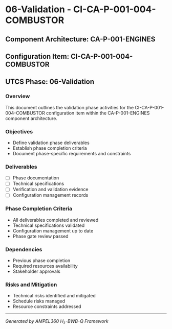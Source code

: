 # 06-Validation - CI-CA-P-001-004-COMBUSTOR

## Component Architecture: CA-P-001-ENGINES
## Configuration Item: CI-CA-P-001-004-COMBUSTOR
## UTCS Phase: 06-Validation

### Overview
This document outlines the validation phase activities for the CI-CA-P-001-004-COMBUSTOR configuration item within the CA-P-001-ENGINES component architecture.

### Objectives
- Define validation phase deliverables
- Establish phase completion criteria
- Document phase-specific requirements and constraints

### Deliverables
- [ ] Phase documentation
- [ ] Technical specifications
- [ ] Verification and validation evidence
- [ ] Configuration management records

### Phase Completion Criteria
- All deliverables completed and reviewed
- Technical specifications validated
- Configuration management up to date
- Phase gate review passed

### Dependencies
- Previous phase completion
- Required resources availability
- Stakeholder approvals

### Risks and Mitigation
- Technical risks identified and mitigated
- Schedule risks managed
- Resource constraints addressed

---
*Generated by AMPEL360 H₂-BWB-Q Framework*
